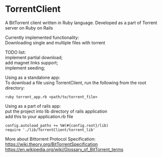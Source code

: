 TorrentClient
=============

A BitTorrent client written in Ruby language. Developed as a part of Torrent server on Ruby on Rails

Currently implemented functionality:<br>
Downloading single and multiple files with torrent

TODO list:<br>
implement partial download;<br>
add magnet links support;<br>
implement seeding;<br>

Using as a standalone app:<br>
To download a file using TorrentClient, run the following from the root directory:

```
ruby torrent_app.rb <path/to/torrent_file> 
```

Using as a part of rails app: <br>
put the project into lib directory of rails application<br>
add this to your application.rb file
```
config.autoload_paths += %W(#{config.root}/lib)
require './lib/TorrentClient/torrent_lib'
```

More about Bittorrent Protocol Specification:<br>
https://wiki.theory.org/BitTorrentSpecification<br>
https://en.wikipedia.org/wiki/Glossary_of_BitTorrent_terms